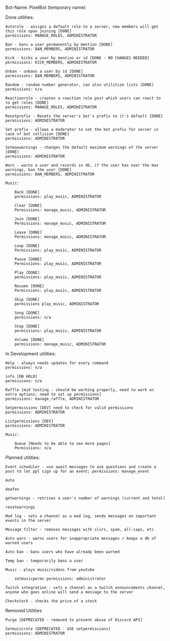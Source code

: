Bot-Name: PixelBot (temporary name)

Done utilities:
    
    Autorole - assigns a default role to a server, new members will get this role upon joining [DONE] 
    permissions: MANAGE_ROLES, ADMINISTRATOR

    Ban - bans a user permanently by mention [DONE] 
    permissions: BAN_MEMBERS, ADMINISTRATOR
    
    Kick - kicks a user by mention or id [DONE - NO CHANGES NEEDED] 
    permissions: KICK_MEMBERS, ADMINISTRATOR

    Unban - unbans a user by id [DONE] 
    permissions: BAN_MEMBERS, ADMINISTRATOR

    Random - random number generator, can also utilitize lists [DONE] 
    permissions: n/a

    Reactionrole - creates a reaction role post which users can react to to get roles [DONE] 
    permissions: MANAGE_ROLES, ADMINISTRATOR

    Resetprefix - Resets the server's bot's prefix to it's default [DONE] 
    permissions: ADMINISTRATOR

    Set prefix - allows a moderator to set the bot prefix for server in case of bot collision [DONE] 
    permissions: ADMINISTRATOR

    Setmaxwarnings - changes the default maximum warnings of the server [DONE] 
    permissions: ADMINISTRATOR 

    Warn - warns a user and records in db, if the user has over the max warnings, ban the user [DONE]
    permissions: BAN_MEMBERS, ADMINISTRATOR

    Music:
        
        Back [DONE] 
        permissions: play_music, ADMINISTRATOR

        Clear [DONE] 
        Permissions: manage_music, ADMINISTRATOR

        Join [DONE] 
        Permissions: manage_music, ADMINISTRATOR

        Leave [DONE] 
        Permissions: manage_music, ADMINISTRATOR

        Loop [DONE] 
        Permissions: play_music, ADMINISTRATOR

        Pause [DONE] 
        Permissions: play_music, ADMINISTRATOR

        Play [DONE] 
        permissions: play_music, ADMINISTRATOR

        Resume [DONE] 
        Permissions: play_music, ADMINISTRATOR

        Skip [DONE] 
        permissions play_music, ADMINISTRATOR

        Song [DONE] 
        permissions: n/a

        Stop [DONE] 
        permissions: play_music, ADMINISTRATOR

        Volume [DONE] 
        permissions: manage_music, ADMINISTRATOR

In Development utilities:

    Help - always needs updates for every command
    permissions: n/a

    info [ON HOLD]
    permissions: n/a

    Raffle [mid testing - should be working properly, need to work on extra options; need to set up permissions] 
    permissions: manage_raffle, ADMINISTRATOR

    Setpermissions [DEV] need to check for valid permissions
    permissions: ADMINISTRATOR

    Listpermissions [DEV] 
    permissions: ADMINISTRATOR

    Music:

        Queue [Needs to be able to see more pages] 
        Permissions: n/a

Planned utilities:

    Event scheduler - use await messages to ask questions and create a post to let ppl sign up for an event; permissions: manage_event

    mute

    deafen

    getwarnings - retrives a user's number of warnings (current and total)

    resetwarnings

    Mod log - sets a channel as a mod log, sends messages on important events in the server

    Message filter - removes messages with slurs, spam, all-caps, etc
    
    Auto warn - warns users for inappropriate messages / keeps a db of warned users
    
    Auto ban - bans users who have already been warned
    
    Temp ban - temporarily bans a user
    
    Music - plays music/videos from youtube

        setmusicperms permissions: administrator
    
    Twitch integration - sets a channel as a twitch announcements channel, anyone who goes online will send a message to the server

    Checkstock - checks the price of a stock

Removed Utilities

    Purge [DEPRECATED - removed to prevent abuse of Discord API]

    Setmusicrole [DEPRECATED - USE setpermissions]
    permissions: ADMINISTRATOR
